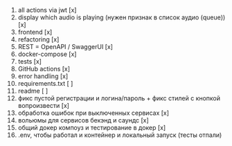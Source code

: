 1. all actions via jwt [x]
2. display which audio is playing (нужен признак в список аудио (queue)) [x]
3. frontend [x]
5. refactoring [x]
7. REST = OpenAPI / SwaggerUI [x]
8. docker-compose [x]
9. tests [x]
10. GitHub actions [x]
11. error handling [x]
13. requirements.txt [ ]
15. readme [ ]
17. фикс пустой регистрации и логина/пароль + фикс стилей с кнопкой вопроизвести [x]
18. обработка ошибок при выключенных сервисах [x]
19. вольюмы для сервисов бекэнд и саундс [x]
20. общий докер компоуз и тестирование в докер [x]
21. .env, чтобы работал и контейнер и локальный запуск (тесты отпали)
